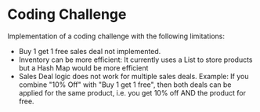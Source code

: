# Coding Challenge

Implementation of a coding challenge with the following limitations:

- Buy 1 get 1 free sales deal not implemented.
- Inventory can be more efficient: It currently uses a List to store products but a Hash Map would be more efficient
- Sales Deal logic does not work for multiple sales deals. Example: If you combine "10% Off" with "Buy 1 get 1 free", then both deals can be applied for the same product, i.e. you get 10% off AND the product for free. 